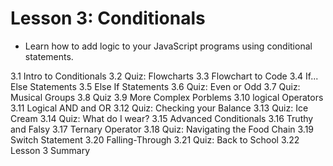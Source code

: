 # Lesson 3: Conditionals 
* Learn how to add logic to your JavaScript programs using conditional statements. 

3.1 Intro to Conditionals 
3.2 Quiz: Flowcharts 
3.3 Flowchart to Code 
3.4 If... Else Statements 
3.5 Else If Statements 
3.6 Quiz: Even or Odd 
3.7 Quiz: Musical Groups 
3.8 Quiz
3.9 More Complex Porblems
3.10 logical Operators
3.11 Logical AND and OR
3.12 Quiz: Checking your Balance 
3.13 Quiz: Ice Cream 
3.14 Quiz: What do I wear?
3.15 Advanced Conditionals 
3.16 Truthy and Falsy 
3.17 Ternary Operator 
3.18 Quiz: Navigating the Food Chain 
3.19 Switch Statement 
3.20 Falling-Through 
3.21 Quiz: Back to School 
3.22 Lesson 3 Summary 

